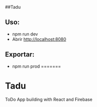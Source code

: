 ##Tadu

## Uso:
* npm run dev
* Abrir [http://localhost:8080](http://localhost:8080)

## Exportar:
* npm run prod
=======
# Tadu
ToDo App building with React and Firebase
